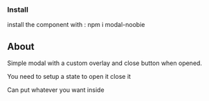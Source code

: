 ### Install

install the component with : npm i modal-noobie

## About

Simple modal with a custom overlay and close button when opened.

You need to setup a state to open it close it

Can put whatever you want inside
